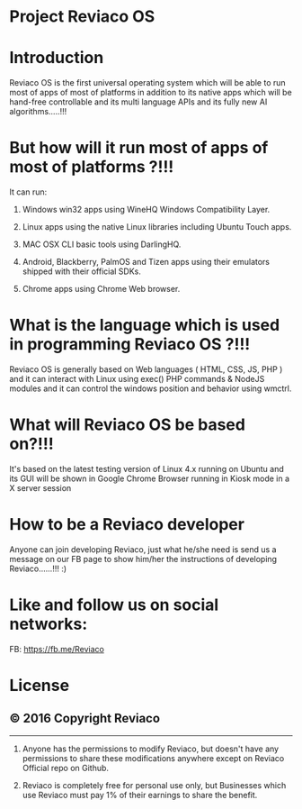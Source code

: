 # Project Reviaco OS

# Introduction

Reviaco OS is the first universal operating system which will be able to run most of apps of most of platforms in addition to its native apps which will be hand-free controllable and its multi language APIs and its fully new AI algorithms.....!!!

# But how will it run most of apps of most of platforms ?!!! 

It can run:

1. Windows win32 apps using WineHQ Windows Compatibility Layer.

2. Linux apps using the native Linux libraries including Ubuntu Touch apps.

3. MAC OSX CLI basic tools using DarlingHQ.

4. Android,  Blackberry,  PalmOS and Tizen apps using their emulators shipped with their official SDKs.

5. Chrome apps using Chrome Web browser.

# What is the language which is used in programming Reviaco OS ?!!! 

Reviaco OS is generally based on Web languages ( HTML, CSS, JS, PHP )  and it can interact with Linux using exec() PHP commands & NodeJS modules and it can control the windows position and behavior using wmctrl.    

# What will Reviaco OS be based on?!!! 

It's based on the latest testing version of Linux 4.x running on Ubuntu and its GUI will be shown in Google Chrome Browser running in Kiosk mode in a X server session

# How to be a Reviaco developer 

Anyone can join developing Reviaco, just what he/she need is send us a message on our FB page to show him/her the instructions of developing Reviaco......!!! :)

# Like and follow us on social networks:

FB: https://fb.me/Reviaco

# License 

© 2016 Copyright Reviaco
-----------------------------
-----------------------------

1. Anyone has the permissions to modify Reviaco, but doesn't have any permissions to share these modifications anywhere except on Reviaco Official repo on Github.

2. Reviaco is completely free for personal use only, but Businesses which use Reviaco must pay 1% of their earnings to share the benefit. 
